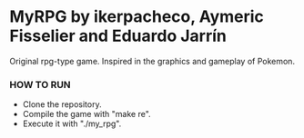 # MyRPG by ikerpacheco, Aymeric Fisselier and Eduardo Jarrín

Original rpg-type game. Inspired in the graphics and gameplay of Pokemon.

### HOW TO RUN

- Clone the repository.
- Compile the game with "make re".
- Execute it with "./my_rpg".
